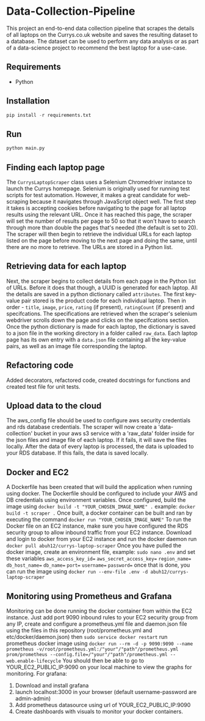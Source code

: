 # Data-Collection-Pipeline

This project an end-to-end data collection pipeline that scrapes the details of all laptops on the Currys.co.uk website and saves the resulting dataset to a database. The dataset can be used to perform any data analysis or as part of a data-science project to recommend the best laptop for a use-case.

## Requirements

* Python

## Installation

```python
pip install -r requirements.txt
```

## Run

```python
python main.py
```

## Finding each laptop page

The `CurrysLaptopScraper` class uses a Selenium Chromedriver instance to launch the Currys homepage. Selenium is originally used for running test scripts for test automation. However, it makes a great candidate for web-scraping because it navigates through JavaScript object well. The first step it takes is accepting cookies before navigating to the page for all laptop results using the relevant URL. Once it has reached this page, the scraper will set the number of results per page to 50 so that it won't have to search through more than double the pages that's needed (the default is set to 20). The scraper will then begin to retrieve the individual URLs for each laptop listed on the page before moving to the next page and doing the same, until there are no more to retrieve. The URLs are stored in a Python list.

## Retrieving data for each laptop

Next, the scraper begins to collect details from each page in the Python list of URLs. Before it does that though, a UUID is generated for each laptop. All the details are saved in a python dictionary called `attributes`. The first key-value pair stored is the product code for each individual laptop. Then in order - `title`, `image`, `price`, `rating` (if present), `ratingCount` (if present) and specifcations. The specifications are retrieved when the scraper's selenium webdriver scrolls down the page and clicks on the specifcations section. Once the python dictionary is made for each laptop, the dictionary is saved to a json file in the working directory in a folder called `raw_data`. Each laptop page has its own entry with a `data.json` file containing all the key-value pairs, as well as an image file corresponding the laptop.

## Refactoring code

Added decorators, refactored code, created docstrings for functions and created test file for unit tests.

## Upload data to the cloud

The aws_config file should be used to configure aws security credentials and rds database credentials. The scraper will now create a 'data-collection' bucket in your aws s3 service with a 'raw_data' folder inside for the json files and image file of each laptop. If it fails, it will save the files locally. After the data of every laptop is processed, the data is uploaded to your RDS database. If this fails, the data is saved locally.

## Docker and EC2

A Dockerfile has been created that will build the application when running using docker. The Dockerfile should be configured to include your AWS and DB credentials using environment variables. Once configured, build the image using
`docker build -t "YOUR_CHOSEN_IMAGE_NAME" .`
example:
`docker build -t scraper .`
Once built, a docker container can be built and ran by executing the command
`docker run "YOUR_CHOSEN_IMAGE_NAME"`
To run the Docker file on an EC2 instance, make sure you have configured the RDS security group to allow inbound traffic from your EC2 instance.
Download and login to docker from your EC2 instance and run the docker daemon
run `docker pull abuh12/currys-laptop-scraper`
Once you have pulled the docker image, create an environment file, example:
`sudo nano .env`
and set these variables
`aws_access_key_id=`
`aws_secret_access_key=`
`region_name=`
`db_host_name=`
`db_name=`
`port=`
`username=`
`password=`
once that is done, you can run the image using
`docker run --env-file .env -d abuh12/currys-laptop-scraper`

## Monitoring using Prometheus and Grafana

Monitoring can be done running the docker container from within the EC2 instance. Just add port 9090 inbound rules to your EC2 security group from any IP, create and configure a prometheus.yml file and daemon.json file using the files in this repository (root/prometheus.yml and etc/docker/daemon.json) then
`sudo service docker restart`
run prometheus docker image using
`docker run --rm -d -p 9090:9090 --name prometheus -v/root/prometheus.yml:/"your"/"path"/prometheus.yml prom/prometheus --config.file=/"your"/"path"/prometheus.yml --web.enable-lifecycle`
You should then be able to go to YOUR_EC2_PUBLIC_IP:9090 on your local machine to view the graphs for monitoring.
For grafana:
1. Download and install grafana
2. launch localhost:3000 in your browser (default username-password are admin-admin)
3. Add prometheus datasource using url of YOUR_EC2_PUBLIC_IP:9090
4. Create dashboards with visuals to monitor your docker containers.